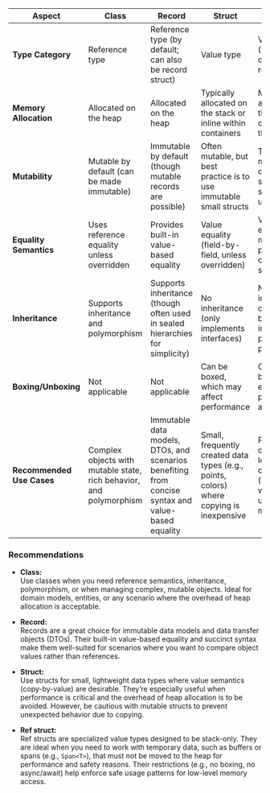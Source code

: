 
| Aspect                    | Class                                                               | Record                                                                                             | Struct                                                                                   | Ref struct                                                                                |
| ------------------------- | ------------------------------------------------------------------- | -------------------------------------------------------------------------------------------------- | ---------------------------------------------------------------------------------------- | ----------------------------------------------------------------------------------------- |
| **Type Category**         | Reference type                                                      | Reference type (by default; can also be record struct)                                             | Value type                                                                               | Value type (with stack-only restrictions)                                                 |
| **Memory Allocation**     | Allocated on the heap                                               | Allocated on the heap                                                                              | Typically allocated on the stack or inline within containers                             | Must be allocated on the stack; cannot live on the heap                                   |
| **Mutability**            | Mutable by default (can be made immutable)                          | Immutable by default (though mutable records are possible)                                         | Often mutable, but best practice is to use immutable small structs                       | Typically mutable; designed for short-lived, stack-bound usage                            |
| **Equality Semantics**    | Uses reference equality unless overridden                           | Provides built-in value-based equality                                                             | Value equality (field-by-field, unless overridden)                                       | Value equality; but mainly used in performance-critical scenarios                         |
| **Inheritance**           | Supports inheritance and polymorphism                               | Supports inheritance (though often used in sealed hierarchies for simplicity)                      | No inheritance (only implements interfaces)                                              | No inheritance; cannot be boxed or used in certain polymorphic patterns                   |
| **Boxing/Unboxing**       | Not applicable                                                      | Not applicable                                                                                     | Can be boxed, which may affect performance                                               | Cannot be boxed, ensuring high performance and safety                                     |
| **Recommended Use Cases** | Complex objects with mutable state, rich behavior, and polymorphism | Immutable data models, DTOs, and scenarios benefiting from concise syntax and value-based equality | Small, frequently created data types (e.g., points, colors) where copying is inexpensive | Performance-critical, low-level operations (e.g., working with spans or unmanaged memory) |

### Recommendations

- **Class:**  
    Use classes when you need reference semantics, inheritance, polymorphism, or when managing complex, mutable objects.
    Ideal for domain models, entities, or any scenario where the overhead of heap allocation is acceptable.

- **Record:**  
    Records are a great choice for immutable data models and data transfer objects (DTOs). Their built-in value-based equality and succinct syntax make them well-suited for scenarios where you want to compare object values rather than references.

- **Struct:**  
    Use structs for small, lightweight data types where value semantics (copy-by-value) are desirable. They’re especially useful when performance is critical and the overhead of heap allocation is to be avoided. However, be cautious with mutable structs to prevent unexpected behavior due to copying.

- **Ref struct:**  
    Ref structs are specialized value types designed to be stack-only. They are ideal when you need to work with temporary data, such as buffers or spans (e.g., `Span<T>`), that must not be moved to the heap for performance and safety reasons. Their restrictions (e.g., no boxing, no async/await) help enforce safe usage patterns for low-level memory access.
